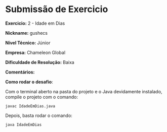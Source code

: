 # Submissão de Exercicio

**Exercicio:** 2 - Idade em Dias

**Nickname:** gushecs

**Nível Técnico:** Júnior

**Empresa:** Chameleon Global

**Dificuldade de Resolução:** Baixa

**Comentários:**

**Como rodar o desafio**:

Com o terminal aberto na pasta do projeto e o Java devidamente instalado, compile o projeto com o comando:

```
javac IdadeEmDias.java
```

Depois, basta rodar o comando:
```
java IdadeEmDias
```